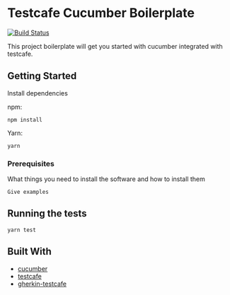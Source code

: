 # Testcafe Cucumber Boilerplate

[![Build Status](https://travis-ci.org/ankurkakroo2/testcafe-cucumber-boilerplate.svg?branch=master)](https://travis-ci.org/ankurkakroo2/testcafe-cucumber-boilerplate)


This project boilerplate will get you started with cucumber integrated with testcafe. 


## Getting Started

Install dependencies

npm:
```
npm install
```
Yarn:
```
yarn
```



### Prerequisites

What things you need to install the software and how to install them

```
Give examples
```

## Running the tests

```
yarn test
```


## Built With

* [cucumber](https://github.com/cucumber/cucumber-js)
* [testcafe](https://github.com/DevExpress/testcafe)
* [gherkin-testcafe](https://github.com/kiwigrid/gherkin-testcafe)
